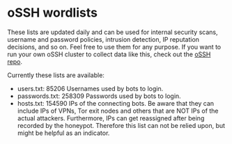 # oSSH wordlists
These lists are updated daily and can be used for internal security scans, username and password policies, intrusion detection, IP reputation decisions, and so on. Feel free to use them for any purpose. If you want to run your own oSSH cluster to collect data like this, check out the [oSSH repo](https://github.com/toxyl/ossh).  

Currently these lists are available:  
- users.txt: 85206                                                                                                                                                                                                                                                                                                                                                                                                                                                                              Usernames used by bots to login. 
- passwords.txt: 258309                                                                                                                                                                                                                                                                                                                                                                                                                                                                              Passwords used by bots to login. 
- hosts.txt: 154590                                                                                                                                                                                                                                                                                                                                                                                                                                                                              IPs of the connecting bots. Be aware that they can include IPs of VPNs, Tor exit nodes and others that are NOT IPs of the actual attackers. Furthermore, IPs can get reassigned after being recorded by the honeypot. Therefore this list can not be relied upon, but might be helpful as an indicator.
